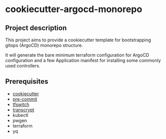# cookiecutter-argocd-monorepo

## Project description
This project aims to provide a cookiecutter template for bootstrapping gitops (ArgoCD) monorepo structure.

It will generate the bare minimum terraform configuration for ArgoCD configuration and a few Application manifest for installing some commonly used controllers.

## Prerequisites
- [cookiecutter](https://cookiecutter.readthedocs.io)
- [pre-commit](https://pre-commit.com/)
- [tfswitch](https://tfswitch.warrensbox.com/)
- [transcrypt](https://github.com/elasticdog/transcrypt)
- kubectl
- pwgen
- terraform
- yq
